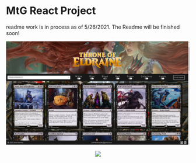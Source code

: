 # MtG React Project
readme work is in process as of 5/26/2021. The Readme will be finished soon!

![Landing Page](/public/markdown/1.png)

<p align="center">
  <img width="" src="/public/markdown/flipcard1Gif.gif">
</p>
